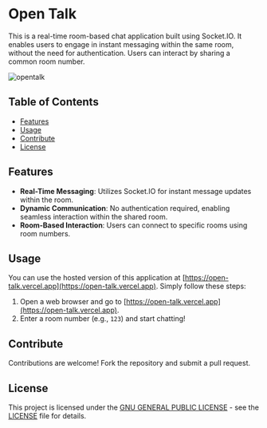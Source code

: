 # Open Talk

This is a real-time room-based chat application built using Socket.IO. It enables users to engage in instant messaging within the same room, without the need for authentication. Users can interact by sharing a common room number.

![opentalk](https://github.com/ShijazKS/OpenTalk/assets/70143317/ebdf0b65-c351-4d48-ba3e-bf274fbb2f0a)


## Table of Contents

- [Features](#features)
- [Usage](#usage)
- [Contribute](#contribute)
- [License](#license)

## Features
- **Real-Time Messaging**: Utilizes Socket.IO for instant message updates within the room.
- **Dynamic Communication**: No authentication required, enabling seamless interaction within the shared room.
- **Room-Based Interaction**: Users can connect to specific rooms using room numbers.

## Usage

You can use the hosted version of this application at [https://open-talk.vercel.app](https://open-talk.vercel.app). Simply follow these steps:

1. Open a web browser and go to [https://open-talk.vercel.app](https://open-talk.vercel.app).
2. Enter a room number (e.g., `123`) and start chatting!

## Contribute
 Contributions are welcome! Fork the repository and submit a pull request.

## License
This project is licensed under the [GNU GENERAL PUBLIC LICENSE]() - see the [LICENSE](https://github.com/ShijazKS/OpenTalk/blob/main/LICENSE) file for details.

